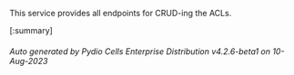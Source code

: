 






This service provides all endpoints for CRUD-ing the ACLs.

[:summary]

###### Auto generated by Pydio Cells Enterprise Distribution v4.2.6-beta1 on 10-Aug-2023
